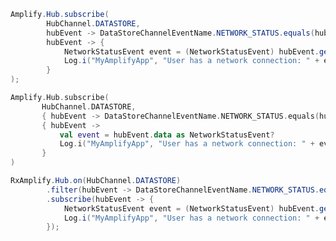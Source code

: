 <amplify-block-switcher>
<amplify-block name="Java">

```java
Amplify.Hub.subscribe(
        HubChannel.DATASTORE,
        hubEvent -> DataStoreChannelEventName.NETWORK_STATUS.equals(hubEvent.getName()),
        hubEvent -> {
            NetworkStatusEvent event = (NetworkStatusEvent) hubEvent.getData();
            Log.i("MyAmplifyApp", "User has a network connection: " + event.getActive());
        }
);
```

</amplify-block>
<amplify-block name="Kotlin">

 ```kotlin
Amplify.Hub.subscribe(
        HubChannel.DATASTORE,
        { hubEvent -> DataStoreChannelEventName.NETWORK_STATUS.equals(hubEvent.name) },
        { hubEvent ->
            val event = hubEvent.data as NetworkStatusEvent?
            Log.i("MyAmplifyApp", "User has a network connection: " + event!!.active)
        }
)
```

</amplify-block>
<amplify-block name="RxJava">

```java
RxAmplify.Hub.on(HubChannel.DATASTORE)
        .filter(hubEvent -> DataStoreChannelEventName.NETWORK_STATUS.equals(hubEvent.getName()))
        .subscribe(hubEvent -> {
            NetworkStatusEvent event = (NetworkStatusEvent) hubEvent.getData();
            Log.i("MyAmplifyApp", "User has a network connection: " + event.getActive());
        });
```

</amplify-block>

</amplify-block-switcher>
